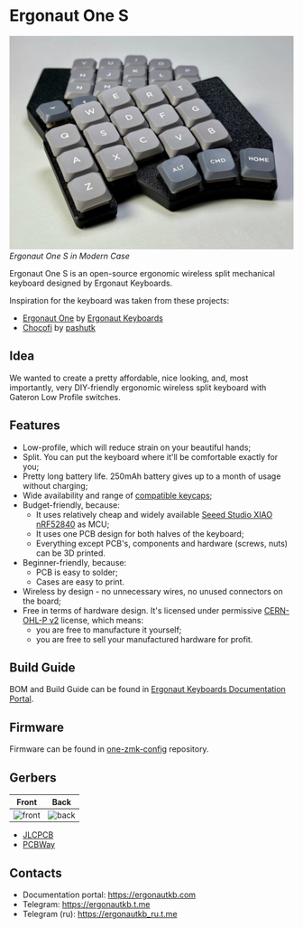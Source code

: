 # Ergonaut One S

![Ergonaut One S Header Image](img/eones.jpeg)
*Ergonaut One S in Modern Case*

Ergonaut One S is an open-source ergonomic wireless split mechanical keyboard designed by Ergonaut Keyboards.

Inspiration for the keyboard was taken from these projects:

- [Ergonaut One](https://ergonautkb.com/docs/keyboards/ergonaut-one/intro/) by [Ergonaut Keyboards](https://ergonautkb.com/)
- [Chocofi](https://github.com/pashutk/chocofi/) by [pashutk](https://github.com/pashutk/)

## Idea

We wanted to create a pretty affordable, nice looking, and, most importantly, very DIY-friendly ergonomic wireless split keyboard with Gateron Low Profile switches.

## Features

* Low-profile, which will reduce strain on your beautiful hands;
* Split. You can put the keyboard where it'll be comfortable exactly for you;
* Pretty long battery life. 250mAh battery gives up to a month of usage without charging;
* Wide availability and range of [compatible keycaps](https://ergonautkb.com/docs/switches/gateron-low-profile#keycaps-compatibility);
* Budget-friendly, because:
  * It uses relatively cheap and widely available [Seeed Studio XIAO nRF52840](https://wiki.seeedstudio.com/XIAO_BLE/) as MCU;
  * It uses one PCB design for both halves of the keyboard;
  * Everything except PCB's, components and hardware (screws, nuts) can be 3D printed.
* Beginner-friendly, because:
  * PCB is easy to solder;
  * Cases are easy to print.
* Wireless by design - no unnecessary wires, no unused connectors on the board;
* Free in terms of hardware design. It's licensed under permissive [CERN-OHL-P v2](https://ohwr.org/cern_ohl_p_v2.pdf) license, which means:
  * you are free to manufacture it yourself;
  * you are free to sell your manufactured hardware for profit.

## Build Guide

BOM and Build Guide can be found in [Ergonaut Keyboards Documentation Portal](https://ergonautkb.com/docs/keyboards/ergonaut-one-s/intro).

## Firmware

Firmware can be found in [one-zmk-config](https://github.com/ergonautkb/one-s-zmk-config) repository.

## Gerbers

| Front                                            | Back                                                 |
| ------------------------------------------------ | ---------------------------------------------------- |
| ![front](../../releases/latest/download/pcb.png) | ![back](../../releases/latest/download/pcb_back.png) |

* [JLCPCB](../../releases/latest/download/pcb-JLCPCB_gerbers.zip)
* [PCBWay](../../releases/latest/download/pcb-PCBWay_gerbers.zip)

## Contacts

* Documentation portal: https://ergonautkb.com
* Telegram: https://ergonautkb.t.me
* Telegram (ru): https://ergonautkb_ru.t.me
